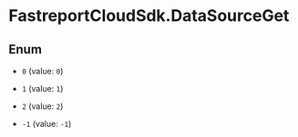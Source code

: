 # FastreportCloudSdk.DataSourceGet

## Enum


* `0` (value: `0`)

* `1` (value: `1`)

* `2` (value: `2`)

* `-1` (value: `-1`)


